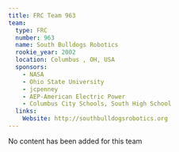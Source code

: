 ```yaml
---
title: FRC Team 963
team:
  type: FRC
  number: 963
  name: South Bulldogs Robotics
  rookie_year: 2002
  location: Columbus , OH, USA
  sponsors:
    - NASA
    - Ohio State University
    - jcpenney
    - AEP-American Electric Power
    - Columbus City Schools, South High School
  links:
    Website: http://southbulldogsrobotics.org
---
```

No content has been added for this team
